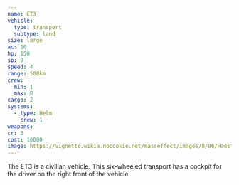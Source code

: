 ```yaml
---
name: ET3
vehicle:
  type: transport
  subtype: land
size: large
ac: 16
hp: 150
sp: 0
speed: 4
range: 500km
crew:
  min: 1
  max: 8
cargo: 2
systems:
  - type: Helm
    crew: 1
weapons:
cr: 3
cost: 10000
image: https://vignette.wikia.nocookie.net/masseffect/images/8/86/Haestrom_ET3.jpg/revision/latest/scale-to-width-down/800?cb=20100713050104
---
```


The ET3 is a civilian vehicle. This six-wheeled transport has a cockpit for the driver on the right front of the
vehicle.
